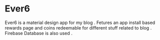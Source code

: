 # Ever6
Ever6 is a material design app for my blog . Fetures an app install based rewards page and coins redeemable for different stuff related to blog . Firebase Database is also used .
